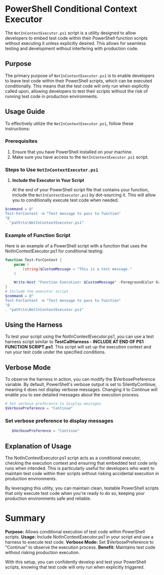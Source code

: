 # PowerShell Conditional Context Executor

The `NotInContextExecutor.ps1` script is a utility designed to allow developers to embed test code within their PowerShell function scripts without executing it unless explicitly desired. This allows for seamless testing and development without interfering with production code.

## Purpose

The primary purpose of `NotInContextExecutor.ps1` is to enable developers to leave test code within their PowerShell scripts, which can be executed conditionally. This means that the test code will only run when explicitly called upon, allowing developers to test their scripts without the risk of running test code in production environments.

## Usage Guide

To effectively utilize the `NotInContextExecutor.ps1`, follow these instructions:

### Prerequisites

1. Ensure that you have PowerShell installed on your machine.
2. Make sure you have access to the `NotInContextExecutor.ps1` script.

### Steps to Use `NotInContextExecutor.ps1`

1. **Include the Executor in Your Script**

   At the end of your PowerShell script file that contains your function, include the `NotInContextExecutor.ps1` by dot-sourcing it. This will allow you to conditionally execute test code when needed.

```powershell
$command = @"
Test-ForContext -m "Test message to pass to function"
"@
. "path\to\NotInContextExecutor.ps1"
```

### Example of Function Script
Here is an example of a PowerShell script with a function that uses the NotInContextExecutor.ps1 for conditional testing:

```powershell
function Test-ForContext {
    param (
        [string]$CustomMessage = "This is a test message."
    )

    Write-Host "Function Execution: $CustomMessage" -ForegroundColor Green
}
# Include the executor script
$command = @"
Test-ForContext -m "Test message to pass to function"
"@
. "path\to\NotInContextExecutor.ps1"
```

## Using the Harness

To test your script using the NotInContextExecutor.ps1, you can use a test harness script similar to **TestCallHarness - INCLUDE AT END OF PS1 FUNCTION SCRIPT.ps1**. This script will set up the execution context and run your test code under the specified conditions.

## Verbose Mode
To observe the harness in action, you can modify the $VerbosePreference variable. By default, PowerShell's verbose output is set to SilentlyContinue, meaning it does not display verbose messages. Changing it to Continue will enable you to see detailed messages about the execution process.

```powershell
# Set verbose preference to display messages
$VerbosePreference = "Continue"
```

### Set verbose preference to display messages

```powershell
   $VerbosePreference = "Continue"
```

## Explanation of Usage
The NotInContextExecutor.ps1 script acts as a conditional executor, checking the execution context and ensuring that embedded test code only runs when intended. This is particularly useful for developers who want to maintain test code within their scripts without risking accidental execution in production environments.

By leveraging this utility, you can maintain clean, testable PowerShell scripts that only execute test code when you're ready to do so, keeping your production environments safe and reliable.

# Summary
**Purpose:** Allows conditional execution of test code within PowerShell scripts.
**Usage:** Include NotInContextExecutor.ps1 in your script and use a harness to execute test code.
**Verbose Mode:** Set $VerbosePreference to "Continue" to observe the execution process.
**Benefit:** Maintains test code without risking production execution.

With this setup, you can confidently develop and test your PowerShell scripts, knowing that test code will only run when explicitly triggered.

